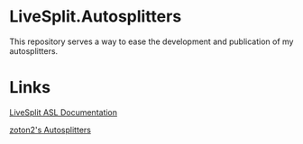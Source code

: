 # LiveSplit.Autosplitters

This repository serves a way to ease the development and publication of my autosplitters.

# Links

[LiveSplit ASL Documentation](https://github.com/LiveSplit/LiveSplit/blob/master/Documentation/Auto-Splitters.md)

[zoton2's Autosplitters](https://github.com/zoton2/LiveSplit.Scripts)
